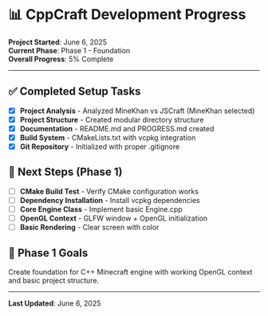# 📊 CppCraft Development Progress

**Project Started**: June 6, 2025  
**Current Phase**: Phase 1 - Foundation  
**Overall Progress**: 5% Complete

---

## ✅ Completed Setup Tasks
- [x] **Project Analysis** - Analyzed MineKhan vs JSCraft (MineKhan selected)
- [x] **Project Structure** - Created modular directory structure  
- [x] **Documentation** - README.md and PROGRESS.md created
- [x] **Build System** - CMakeLists.txt with vcpkg integration
- [x] **Git Repository** - Initialized with proper .gitignore

## 🔄 Next Steps (Phase 1)
- [ ] **CMake Build Test** - Verify CMake configuration works
- [ ] **Dependency Installation** - Install vcpkg dependencies
- [ ] **Core Engine Class** - Implement basic Engine.cpp
- [ ] **OpenGL Context** - GLFW window + OpenGL initialization
- [ ] **Basic Rendering** - Clear screen with color

## 🎯 Phase 1 Goals
Create foundation for C++ Minecraft engine with working OpenGL context and basic project structure.

---

**Last Updated**: June 6, 2025 